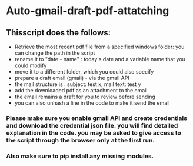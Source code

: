 # Auto-gmail-draft-pdf-attatching
## Thisscript does the follows:
- Retrieve the most recent pdf file from a specified windows folder: you can change the path in the script
- rename it to "date - name" : today's date and a variable name that you could modify
- move it to a different folder, which you could also specify
- prepare a draft email (gmail) - via the gmail API
- the mail structure is : subject: test x, mail text: test y
- add the downloaded pdf as an attachment to the email
- the email remains a draft for you to review before sending
- you can also unhash a line in the code to make it send the email
### Please make sure you enable gmail API and create credentials and download the credential json file. you will find detailed explanation in the code. you may be asked to give access to the script through the browser only at the first run.
### Also make sure to pip install any missing modules. 
